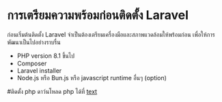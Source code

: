 # การเตรียมความพร้อมก่อนติดตั้ง Laravel

ก่อนเริ่มต้นติดตั้ง Laravel จำเป็นต้องเตรียมเครื่องมือและสภาพแวดล้อมให้พร้อมก่อน เพื่อให้การพัฒนาเป็นไปอย่างราบรื่น

- PHP version 8.1 ขึ้นไป
- Composer
- Laravel installer
- Node.js หรือ Bun.js หรือ javascript runtime อื่นๆ (option)

#ติดตั้ง php
ดาว์นโหลด php ได้ที่ [text](https://windows.php.net/download/)

